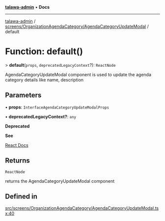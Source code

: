 [**talawa-admin**](../../../../README.md) • **Docs**

***

[talawa-admin](../../../../modules.md) / [screens/OrganizationAgendaCategory/AgendaCategoryUpdateModal](../README.md) / default

# Function: default()

\> **default**(`props`, `deprecatedLegacyContext`?): `ReactNode`

AgendaCategoryUpdateModal component is used to update the agenda category details like name, description

## Parameters

• **props**: `InterfaceAgendaCategoryUpdateModalProps`

• **deprecatedLegacyContext?**: `any`

**Deprecated**

**See**

[React Docs](https://legacy.reactjs.org/docs/legacy-context.html#referencing-context-in-lifecycle-methods)

## Returns

`ReactNode`

returns the AgendaCategoryUpdateModal component

## Defined in

[src/screens/OrganizationAgendaCategory/AgendaCategoryUpdateModal.tsx:40](https://github.com/PalisadoesFoundation/talawa-admin/blob/7496bb3a4c3730e7e3caee73f8bf91c3031e4ae6/src/screens/OrganizationAgendaCategory/AgendaCategoryUpdateModal.tsx#L40)
